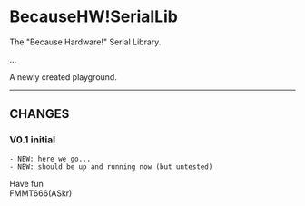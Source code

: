 
BecauseHW!SerialLib
===================

The "Because Hardware!" Serial Library.

...

A newly created playground.

----------------------------------------------------------------------------------
## CHANGES

### V0.1 initial 
    - NEW: here we go...
    - NEW: should be up and running now (but untested)


Have fun  
FMMT666(ASkr)

